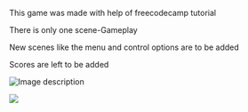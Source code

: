 This game was made with help of freecodecamp tutorial

There is only one scene-Gameplay

New scenes like the menu and control options are to be added

Scores are left to be added

![Image description](https://github.com/kakarot98/cube-fall-game/blob/master/Screenshot.png)

![](https://github.com/kakarot98/cube-fall-game/blob/master/GamesSceneRecord.gif)
